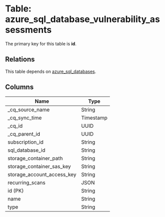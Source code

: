 # Table: azure_sql_database_vulnerability_assessments



The primary key for this table is **id**.

## Relations
This table depends on [azure_sql_databases](azure_sql_databases.md).

## Columns
| Name          | Type          |
| ------------- | ------------- |
|_cq_source_name|String|
|_cq_sync_time|Timestamp|
|_cq_id|UUID|
|_cq_parent_id|UUID|
|subscription_id|String|
|sql_database_id|String|
|storage_container_path|String|
|storage_container_sas_key|String|
|storage_account_access_key|String|
|recurring_scans|JSON|
|id (PK)|String|
|name|String|
|type|String|